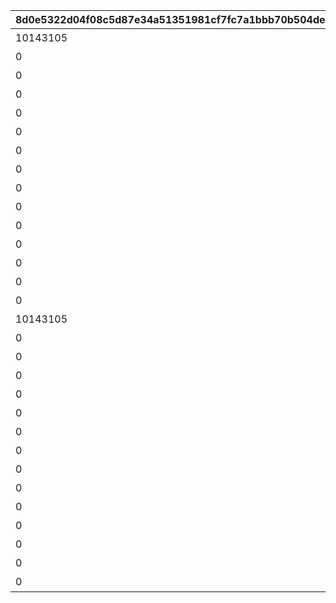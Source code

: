 |8d0e5322d04f08c5d87e34a51351981cf7fc7a1bbb70b504de3357c65515a1be|80327be51d1b4141ebc5e9e7e8d5872c8949fc4179aa82125a5e17df660fb6bc|0b2516a0a1460e795be7fb5df022f6188656c0e4e97016418571dfdbd0851f57|b68f90dd33da7d9bfe09a60a735dcdf8a7af05531ff8d729426f62cd91dd4c54|1710c6533f06e503b96cf77b9644ee244bb4a6159d3949dd970f584e39ee2434|82454cbef8544358ebe3c92ec786e25c9fef332392b1d123898d78f8073616e4|815e4a363c4eff4cb0348b538722a4ff7157a08fe6028a3eef3f79333c479245|78dccd237cd2f38f2bd75ee8d2fe66dd55e7bd439be3c3280bbbcf22162ecc2f|f46b7ee8bf2c4b4120661c37840059a750ccda25c8165a79437fe4a553c2bfcc|16908510557ef3d3c31dfbc652eda275ed7cc54a20597ee58cfc2a807da21f16|fa5cd46fd3cb281618b3b4b24e8584d2b399b759bc01b4927123bffb515e0ab9|
| --- | --- | --- | --- | --- | --- | --- | --- | --- | --- | --- |
|10143105|0|1|10116|1|207300|0|0|10116111|イワアライグマの生態メモ①|0|
|0|0|2|10116|1|207300|0|0|10116112|イワアライグマの生態メモ②|0|
|0|0|3|10116|1|207300|0|0|10116113|イワアライグマの生態メモ③|0|
|0|0|4|10116|1|207300|0|0|10116114|イワアライグマの生態メモ④|0|
|0|8|5|10116|1|207300|1|75|10116115|洗い物のお師匠さま|91002|
|0|0|1|10116|1|207000|0|0|10116121|ワッパダヌキの生態メモ①|0|
|0|0|2|10116|1|207000|0|0|10116122|ワッパダヌキの生態メモ②|0|
|0|0|3|10116|1|207000|0|0|10116123|ワッパダヌキの生態メモ③|0|
|0|0|4|10116|1|207000|0|0|10116124|ワッパダヌキの生態メモ④|0|
|0|8|5|10116|1|207000|1|75|10116125|小さな再会と一化かし|91002|
|0|0|1|10116|1|305700|0|0|10116131|ゴブリングレートの生態メモ①|0|
|0|0|2|10116|1|305700|0|0|10116132|ゴブリングレートの生態メモ②|0|
|0|0|3|10116|1|305700|0|0|10116133|ゴブリングレートの生態メモ③|0|
|0|0|4|10116|1|305700|0|0|10116134|ゴブリングレートの生態メモ④|0|
|0|8|5|10116|1|305700|1|75|10116135|学びはまず形から|91002|
|10143105|0|1|10116|2|206900|0|0|10116211|スリーピィオウルの生態メモ①|0|
|0|0|2|10116|2|206900|0|0|10116212|スリーピィオウルの生態メモ②|0|
|0|0|3|10116|2|206900|0|0|10116213|スリーピィオウルの生態メモ③|0|
|0|0|4|10116|2|206900|0|0|10116214|スリーピィオウルの生態メモ④|0|
|0|8|5|10116|2|206900|1|75|10116215|天にも昇る寝心地|91002|
|0|0|1|10116|2|304600|0|0|10116221|ライライの生態メモ①|0|
|0|0|2|10116|2|304600|0|0|10116222|ライライの生態メモ②|0|
|0|0|3|10116|2|304600|0|0|10116223|ライライの生態メモ③|0|
|0|0|4|10116|2|304600|0|0|10116224|ライライの生態メモ④|0|
|0|8|5|10116|2|304600|1|75|10116225|それぞれの在り方を大切に|91002|
|0|0|1|10116|2|215300|0|0|10116231|ニャットの生態メモ①|0|
|0|0|2|10116|2|215300|0|0|10116232|ニャットの生態メモ②|0|
|0|0|3|10116|2|215300|0|0|10116233|ニャットの生態メモ③|0|
|0|0|4|10116|2|215300|0|0|10116234|ニャットの生態メモ④|0|
|0|8|5|10116|2|215300|1|75|10116235|あなたが教えてくれたこと|91002|